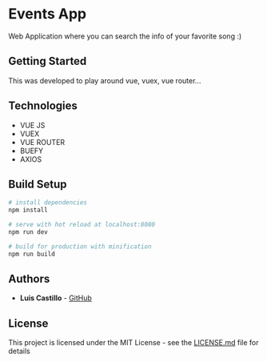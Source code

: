 # Events App

Web Application where you can search the info of your favorite song :)

## Getting Started

This was developed to play around vue, vuex, vue router...

## Technologies

* VUE JS
* VUEX
* VUE ROUTER
* BUEFY
* AXIOS

## Build Setup

``` bash
# install dependencies
npm install

# serve with hot reload at localhost:8080
npm run dev

# build for production with minification
npm run build
```

## Authors

* **Luis Castillo** - [GitHub](https://github.com/CastilloLuis)

## License

This project is licensed under the MIT License - see the [LICENSE.md](LICENSE.md) file for details
